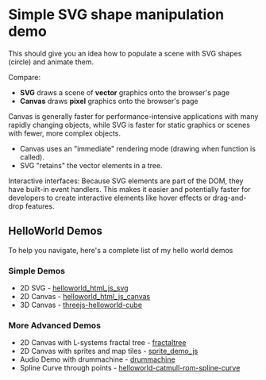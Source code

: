 # Simple SVG shape manipulation demo

This should give you an idea how to populate a scene with SVG shapes (circle) and animate them.

Compare:
- **SVG** draws a scene of **vector** graphics onto the browser's page
- **Canvas** draws **pixel** graphics onto the browser's page

Canvas is generally faster for performance-intensive applications with many rapidly changing objects, while SVG is faster for static graphics or scenes with fewer, more complex objects.

- Canvas uses an "immediate" rendering mode (drawing when function is called).
- SVG "retains" the vector elements in a tree.

Interactive interfaces: Because SVG elements are part of the DOM, they have built-in event handlers. This makes it easier and potentially faster for developers to create interactive elements like hover effects or drag-and-drop features. 

## HelloWorld Demos
To help you navigate, here's a complete list of my hello world demos

### Simple Demos
- 2D SVG - [helloworld_html_js_svg](https://github.com/subatomicglue/helloworld_html_js_svg)
- 2D Canvas - [helloworld_html_js_canvas](https://github.com/subatomicglue/helloworld_html_js_canvas)
- 3D Canvas - [threejs-helloworld-cube](https://github.com/subatomicglue/threejs-helloworld-cube)

### More Advanced Demos
- 2D Canvas with L-systems fractal tree - [fractaltree](https://github.com/subatomicglue/fractaltree)
- 2D Canvas with sprites and map tiles - [sprite_demo_js](https://github.com/subatomicglue/sprite_demo_js)
- Audio Demo with drummachine - [drummachine](https://github.com/subatomicglue/drummachine)
- Spline Curve through points - [helloworld-catmull-rom-spline-curve](https://github.com/subatomicglue/helloworld-catmull-rom-spline-curve)


